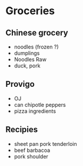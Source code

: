 # Groceries

## Chinese grocery

- noodles (frozen ?)
- dumplings
- Noodles Raw
- duck, pork

## Provigo

- OJ
- can chipotle peppers
- pizza ingredients

## Recipies

- sheet pan pork tenderloin
- beef barbacoa
- pork shoulder
